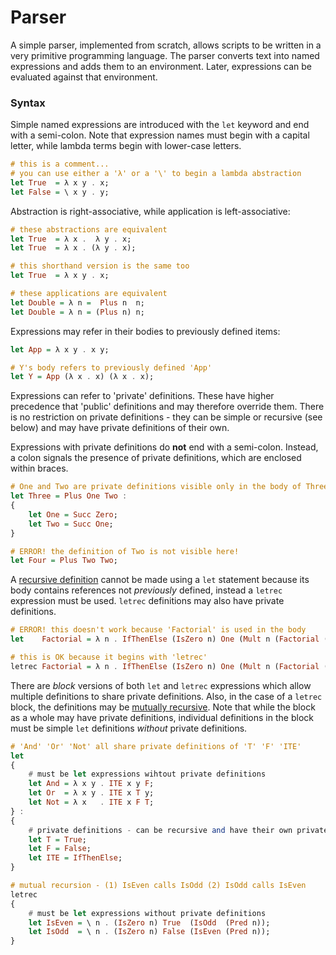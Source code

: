 # Parser
A simple parser, implemented from scratch, allows scripts to be written in a very primitive programming language. The parser converts text into named expressions and adds them to an environment. Later, expressions can be evaluated against that environment.


### Syntax

Simple named expressions are introduced with the `let` keyword and end with a semi-colon. Note that expression names must begin with a capital letter, while lambda terms begin with lower-case letters.

````haskell
# this is a comment...
# you can use either a 'λ' or a '\' to begin a lambda abstraction
let True  = λ x y . x;
let False = \ x y . y;
````

Abstraction is right-associative, while application is left-associative:
````haskell
# these abstractions are equivalent
let True  = λ x .  λ y . x;
let True  = λ x . (λ y . x);

# this shorthand version is the same too
let True  = λ x y . x;

# these applications are equivalent
let Double = λ n =  Plus n  n;
let Double = λ n = (Plus n) n;
````

Expressions may refer in their bodies to previously defined items:
````haskell
let App = λ x y . x y;

# Y's body refers to previously defined 'App'
let Y = App (λ x . x) (λ x . x);
````

Expressions can refer to 'private' definitions. These have higher precedence that 'public' definitions and may therefore override them. There is no restriction on private definitions - they can be simple or recursive (see below) and may have private definitions of their own. 

Expressions with private definitions do **not** end with a semi-colon. Instead, a colon signals the presence of private definitions, which are enclosed within braces.

````haskell
# One and Two are private definitions visible only in the body of Three
let Three = Plus One Two :
{
    let One = Succ Zero;
    let Two = Succ One;
}

# ERROR! the definition of Two is not visible here!
let Four = Plus Two Two;
````

A [recursive definition](./SimpleRecursion.md) cannot be made using a `let` statement because its body contains references not *previously* defined, instead a `letrec` expression must be used. `letrec` definitions may also have private definitions.

````haskell
# ERROR! this doesn't work because 'Factorial' is used in the body
let    Factorial = λ n . IfThenElse (IsZero n) One (Mult n (Factorial (Pred n))) : {let One = Succ Zero;}

# this is OK because it begins with 'letrec'
letrec Factorial = λ n . IfThenElse (IsZero n) One (Mult n (Factorial (Pred n))) : {let One = Succ Zero;}
````
There are *block* versions of both `let` and `letrec` expressions which allow multiple definitions to share private definitions. Also, in the case of a `letrec` block, the definitions may be [mutually recursive](./MutualRecursion.md). Note that while the block as a whole may have private definitions, individual definitions in the block must be simple `let` definitions *without* private definitions.

````haskell
# 'And' 'Or' 'Not' all share private definitions of 'T' 'F' 'ITE'
let
{
    # must be let expressions wihtout private definitions
    let And = λ x y . ITE x y F;
    let Or  = λ x y . ITE x T y;
    let Not = λ x   . ITE x F T;
} :
{
    # private definitions - can be recursive and have their own private definitions
    let T = True;
    let F = False;
    let ITE = IfThenElse;
}

# mutual recursion - (1) IsEven calls IsOdd (2) IsOdd calls IsEven
letrec
{
    # must be let expressions without private definitions
    let IsEven = \ n . (IsZero n) True  (IsOdd  (Pred n));
    let IsOdd  = \ n . (IsZero n) False (IsEven (Pred n));
}
````
